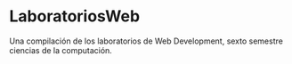 # LaboratoriosWeb
Una compilación de los laboratorios de Web Development, sexto semestre ciencias de la computación.
